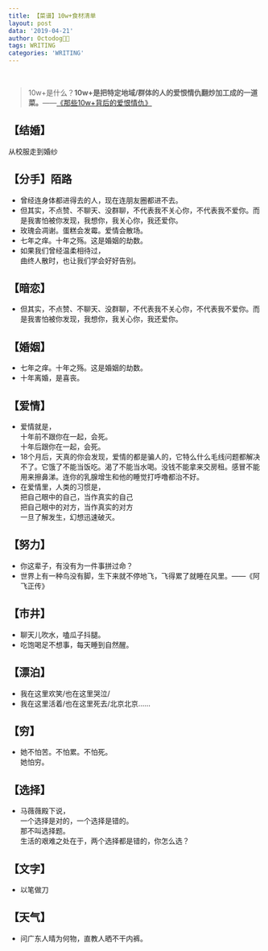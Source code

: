 ```yaml
---
title: 【菜谱】10w+食材清单
layout: post
data: '2019-04-21'
author: Octodog🐙🐶
tags: WRITING
categories: 'WRITING'
---
```


<br/>



> 10w+是什么？**10w+是把特定地域/群体的人的爱恨情仇翻炒加工成的一道菜。**——[《那些10w+背后的爱恨情仇》](https://ajiea.github.io/2019/04/21/10w+.html)


## 【结婚】

从校服走到婚纱



## 【分手】陌路

- 曾经连身体都进得去的人，现在连朋友圈都进不去。
- 但其实，不点赞、不聊天、没群聊，不代表我不关心你，不代表我不爱你。而是我害怕被你发现，我想你，我关心你，我还爱你。
- 玫瑰会凋谢。蛋糕会发霉。爱情会散场。
- 七年之痒。十年之殇。这是婚姻的劫数。
- 如果我们曾经温柔相待过，<br/>
曲终人散时，也让我们学会好好告别。



## 【暗恋】

- 但其实，不点赞、不聊天、没群聊，不代表我不关心你，不代表我不爱你。而是我害怕被你发现，我想你，我关心你，我还爱你。



## 【婚姻】

- 七年之痒。十年之殇。这是婚姻的劫数。
- 十年离婚，是喜丧。



## 【爱情】

- 爱情就是，<br/>
十年前不跟你在一起，会死。<br/>
十年后跟你在一起，会死。
- 18个月后，天真的你会发现，爱情的都是骗人的，它特么什么毛线问题都解决不了。它饿了不能当饭吃。渴了不能当水喝。没钱不能拿来交房租。感冒不能用来擦鼻涕。连你的乳腺增生和他的睡觉打呼噜都治不好。
- 在爱情里，人类的习惯是，<br/>
把自己眼中的自己，当作真实的自己<br/>
把自己眼中的对方，当作真实的对方<br/>
一旦了解发生，幻想迅速破灭。


## 【努力】

- 你这辈子，有没有为一件事拼过命？
- 世界上有一种鸟没有脚，生下来就不停地飞，飞得累了就睡在风里。——《阿飞正传》


## 【市井】

- 聊天儿吹水，嗑瓜子抖腿。
- 吃饱喝足不想事，每天睡到自然醒。

## 【漂泊】

- 我在这里欢笑/也在这里哭泣/
- 我在这里活着/也在这里死去/北京北京……

## 【穷】

- 她不怕苦。不怕累。不怕死。<br/>
她怕穷。


## 【选择】

- 马薇薇殿下说，<br/>
一个选择是对的，一个选择是错的。<br/>
那不叫选择题。<br/>
生活的艰难之处在于，两个选择都是错的，你怎么选？


## 【文字】

- 以笔做刀


## 【天气】

- 问广东人晴为何物，直教人晒不干内裤。



